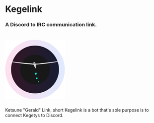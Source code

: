 # Kegelink
### A Discord to IRC communication link.
# <a href='https://github.com/ahoys/kegelink'><img src='assets/kegelink.png?raw=true' height='192' alt='Kegelink' /></a>

Ketsune "Gerald" Link, short Kegelink is a bot that's sole purpose is to connect Kegetys to Discord.